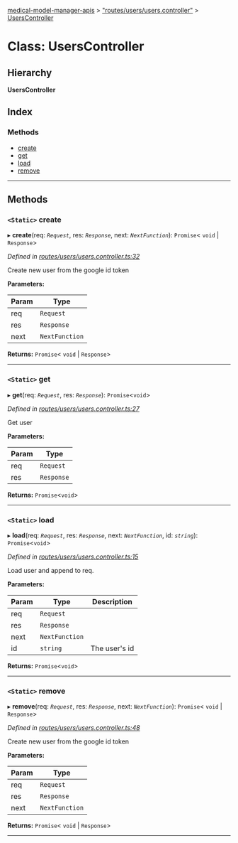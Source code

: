 [medical-model-manager-apis](../README.md) > ["routes/users/users.controller"](../modules/_routes_users_users_controller_.md) > [UsersController](../classes/_routes_users_users_controller_.userscontroller.md)

# Class: UsersController

## Hierarchy

**UsersController**

## Index

### Methods

* [create](_routes_users_users_controller_.userscontroller.md#create)
* [get](_routes_users_users_controller_.userscontroller.md#get)
* [load](_routes_users_users_controller_.userscontroller.md#load)
* [remove](_routes_users_users_controller_.userscontroller.md#remove)

---

## Methods

<a id="create"></a>

### `<Static>` create

▸ **create**(req: *`Request`*, res: *`Response`*, next: *`NextFunction`*): `Promise`< `void` &#124; `Response`>

*Defined in [routes/users/users.controller.ts:32](https://github.com/drryanjames/medical-model-management-apis/blob/f5b2e31/src/routes/users/users.controller.ts#L32)*

Create new user from the google id token

**Parameters:**

| Param | Type |
| ------ | ------ |
| req | `Request` |
| res | `Response` |
| next | `NextFunction` |

**Returns:** `Promise`< `void` &#124; `Response`>

___
<a id="get"></a>

### `<Static>` get

▸ **get**(req: *`Request`*, res: *`Response`*): `Promise`<`void`>

*Defined in [routes/users/users.controller.ts:27](https://github.com/drryanjames/medical-model-management-apis/blob/f5b2e31/src/routes/users/users.controller.ts#L27)*

Get user

**Parameters:**

| Param | Type |
| ------ | ------ |
| req | `Request` |
| res | `Response` |

**Returns:** `Promise`<`void`>

___
<a id="load"></a>

### `<Static>` load

▸ **load**(req: *`Request`*, res: *`Response`*, next: *`NextFunction`*, id: *`string`*): `Promise`<`void`>

*Defined in [routes/users/users.controller.ts:15](https://github.com/drryanjames/medical-model-management-apis/blob/f5b2e31/src/routes/users/users.controller.ts#L15)*

Load user and append to req.

**Parameters:**

| Param | Type | Description |
| ------ | ------ | ------ |
| req | `Request` |
| res | `Response` |
| next | `NextFunction` |
| id | `string` |  The user's id |

**Returns:** `Promise`<`void`>

___
<a id="remove"></a>

### `<Static>` remove

▸ **remove**(req: *`Request`*, res: *`Response`*, next: *`NextFunction`*): `Promise`< `void` &#124; `Response`>

*Defined in [routes/users/users.controller.ts:48](https://github.com/drryanjames/medical-model-management-apis/blob/f5b2e31/src/routes/users/users.controller.ts#L48)*

Create new user from the google id token

**Parameters:**

| Param | Type |
| ------ | ------ |
| req | `Request` |
| res | `Response` |
| next | `NextFunction` |

**Returns:** `Promise`< `void` &#124; `Response`>

___

